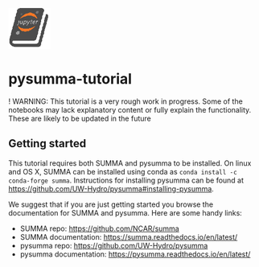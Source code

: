 [![Website](https://github.com/DavidChoi76/pysumma-tutorial/blob/gh-pages/JupyterBook1.png)](https://pysumma.tk/)

# pysumma-tutorial

! WARNING: This tutorial is a very rough work in progress. Some of the notebooks may lack explanatory content or fully explain the functionality. These are likely to be updated in the future

## Getting started
This tutorial requires both SUMMA and pysumma to be installed. On linux and OS X, SUMMA can be installed using conda as `conda install -c conda-forge summa`. Instructions for installing pysumma can be found at https://github.com/UW-Hydro/pysumma#installing-pysumma.

We suggest that if you are just getting started you browse the documentation for SUMMA and pysumma. Here are some handy links:

* SUMMA repo: https://github.com/NCAR/summa
* SUMMA documentation: https://summa.readthedocs.io/en/latest/
* pysumma repo: https://github.com/UW-Hydro/pysumma
* pysumma documentation: https://pysumma.readthedocs.io/en/latest/
